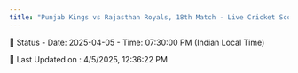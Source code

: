 ```yaml
---
title: "Punjab Kings vs Rajasthan Royals, 18th Match - Live Cricket Score"
--- 
```


📑 Status - Date: 2025-04-05 - Time: 07:30:00 PM (Indian Local Time)

📝 Last Updated on : 4/5/2025, 12:36:22 PM  

